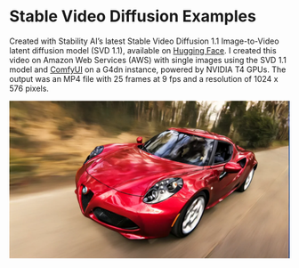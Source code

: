 # Stable Video Diffusion Examples

Created with Stability AIʼs latest Stable Video Diffusion 1.1 Image-to-Video latent diffusion model (SVD 1.1), available on [Hugging Face](https://huggingface.co/stabilityai/stable-video-diffusion-img2vid-xt-1-1). I created this video on Amazon Web Services (AWS) with single images using the SVD 1.1 model and [ComfyUI](https://github.com/comfyanonymous/ComfyUI) on a G4dn instance, powered by NVIDIA T4 GPUs. The output was an MP4 file with 25 frames at 9 fps and a resolution of 1024 x 576 pixels.

<img src="ComfyUI_00309_.webp" alt="Sports Car" width="512"/>
